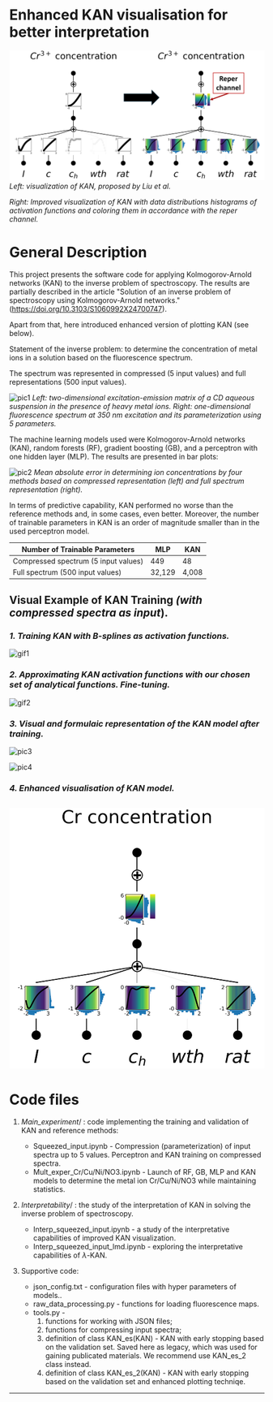 # Enhanced KAN visualisation for better interpretation

![pic0](/Pictures/pic6.png)
*Left: visualization of KAN, proposed by Liu et al.*

*Right: Improved visualization of KAN with data distributions histograms of activation functions and coloring them in accordance with the reper channel.*

# General Description
This project presents the software code for applying Kolmogorov-Arnold networks (KAN) to the inverse problem of spectroscopy. The results are partially described in the article "Solution of an inverse problem of spectroscopy using Kolmogorov-Arnold networks." (https://doi.org/10.3103/S1060992X24700747).

Apart from that, here introduced enhanced version of plotting KAN (see below).

Statement of the inverse problem: to determine the concentration of metal ions in a solution based on the fluorescence spectrum.

The spectrum was represented in compressed (5 input values) and full representations (500 input values).

![pic1](/Pictures/Pic1.png)
*Left: two-dimensional excitation-emission matrix of a CD aqueous suspension in the presence of heavy metal ions. 
Right: one-dimensional fluorescence spectrum at 350 nm excitation and its parameterization using 5 parameters.*

The machine learning models used were Kolmogorov-Arnold networks (KAN), random forests (RF), gradient boosting (GB), and a perceptron with one hidden layer (MLP). The results are presented in bar plots:

![pic2](/Pictures/Pic2.png)
*Mean absolute error in determining ion concentrations by four methods based on compressed representation (left) and full spectrum representation (right).*

In terms of predictive capability, KAN performed no worse than the reference methods and, in some cases, even better. Moreover, the number of trainable parameters in KAN is an order of magnitude smaller than in the used perceptron model.

| Number of Trainable Parameters | MLP | KAN |
|--------------------------------|-----|-----|
| Compressed spectrum (5 input values) | 449 | 48 |
| Full spectrum (500 input values) | 32,129 | 4,008 |

## Visual Example of KAN Training *(with compressed spectra as input*).

### *1. Training KAN with B-splines as activation functions.*

![gif1](/Pictures/gif1.gif)

### *2. Approximating KAN activation functions with our chosen set of analytical functions. Fine-tuning.*

![gif2](/Pictures/gif2.gif)

### *3. Visual and formulaic representation of the KAN model after training.*

![pic3](/Pictures/pic3.png)

![pic4](/Pictures/pic4.png)

### *4. Enhanced visualisation of KAN model.*

![pic5](/Pictures/pic5.png)
---
# Code files


1) _Main_experiment_/ : code implementing the training and validation of KAN and reference methods:
    * Squeezed_input.ipynb - Compression (parameterization) of input spectra up to 5 values. Perceptron and KAN training on compressed spectra.
    * Mult_exper_Cr/Cu/Ni/NO3.ipynb - Launch of RF, GB, MLP and KAN models to determine the metal ion Cr/Cu/Ni/NO3 while maintaining statistics.


2) _Interpretability_/ : the study of the interpretation of KAN in solving the inverse problem of spectroscopy.
    * Interp_squeezed_input.ipynb - a study of the interpretative capabilities of improved KAN visualization.
    * Interp_squeezed_input_lmd.ipynb - exploring the interpretative capabilities of $\lambda$-KAN.

3) Supportive code:
    * json_config.txt - configuration files with hyper parameters of models..
    * raw_data_processing.py - functions for loading fluorescence maps.
    * tools.py - 
        1. functions for working with JSON files; 
        2. functions for compressing input spectra;
        3. definition of class KAN_es(KAN) - KAN with early stopping based on the validation set. Saved here as legacy, which was used for gaining publicated materials. We recommend use KAN_es_2 class instead.
        4. definition of class KAN_es_2(KAN) - KAN with early stopping based on the validation set and enhanced plotting techniqe.
---